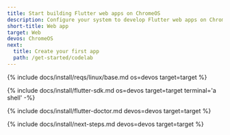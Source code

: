 ```yaml
---
title: Start building Flutter web apps on ChromeOS
description: Configure your system to develop Flutter web apps on ChromeOS.
short-title: Web app
target: Web
devos: ChromeOS
next:
  title: Create your first app
  path: /get-started/codelab
---
```


{% include docs/install/reqs/linux/base.md os=devos target=target %}

{% include docs/install/flutter-sdk.md os=devos target=target terminal='a shell' -%}

{% include docs/install/flutter-doctor.md devos=devos target=target %}

{% include docs/install/next-steps.md devos=devos target=target %}
